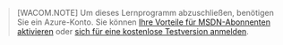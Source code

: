 > [WACOM.NOTE] Um dieses Lernprogramm abzuschließen, benötigen Sie ein
> Azure-Konto. Sie können [Ihre Vorteile für MSDN-Abonnenten
> aktivieren](/en-us/pricing/member-offers/msdn-benefits-details/) oder [sich für eine kostenlose
> Testversion anmelden](/en-us/pricing/free-trial/).